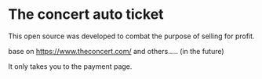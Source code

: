 # The concert auto ticket

This open source was developed to combat the purpose of selling for profit.

base on https://www.theconcert.com/ and others..... (in the future)

It only takes you to the payment page.
